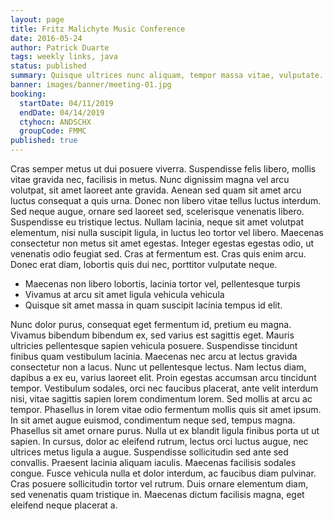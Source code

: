 ```yaml
---
layout: page
title: Fritz Malichyte Music Conference
date: 2016-05-24
author: Patrick Duarte
tags: weekly links, java
status: published
summary: Quisque ultrices nunc aliquam, tempor massa vitae, vulputate.
banner: images/banner/meeting-01.jpg
booking:
  startDate: 04/11/2019
  endDate: 04/14/2019
  ctyhocn: ANDSCHX
  groupCode: FMMC
published: true
---
```

Cras semper metus ut dui posuere viverra. Suspendisse felis libero, mollis vitae gravida nec, facilisis in metus. Nunc dignissim magna vel arcu volutpat, sit amet laoreet ante gravida. Aenean sed quam sit amet arcu luctus consequat a quis urna. Donec non libero vitae tellus luctus interdum. Sed neque augue, ornare sed laoreet sed, scelerisque venenatis libero. Suspendisse eu tristique lectus. Nullam lacinia, neque sit amet volutpat elementum, nisi nulla suscipit ligula, in luctus leo tortor vel libero. Maecenas consectetur non metus sit amet egestas. Integer egestas egestas odio, ut venenatis odio feugiat sed. Cras at fermentum est. Cras quis enim arcu. Donec erat diam, lobortis quis dui nec, porttitor vulputate neque.

* Maecenas non libero lobortis, lacinia tortor vel, pellentesque turpis
* Vivamus at arcu sit amet ligula vehicula vehicula
* Quisque sit amet massa in quam suscipit lacinia tempus id elit.

Nunc dolor purus, consequat eget fermentum id, pretium eu magna. Vivamus bibendum bibendum ex, sed varius est sagittis eget. Mauris ultricies pellentesque sapien vehicula posuere. Suspendisse tincidunt finibus quam vestibulum lacinia. Maecenas nec arcu at lectus gravida consectetur non a lacus. Nunc ut pellentesque lectus. Nam lectus diam, dapibus a ex eu, varius laoreet elit. Proin egestas accumsan arcu tincidunt tempor. Vestibulum sodales, orci nec faucibus placerat, ante velit interdum nisi, vitae sagittis sapien lorem condimentum lorem. Sed mollis at arcu ac tempor. Phasellus in lorem vitae odio fermentum mollis quis sit amet ipsum. In sit amet augue euismod, condimentum neque sed, tempus magna. Phasellus sit amet ornare purus. Nulla ut ex blandit ligula finibus porta ut ut sapien. In cursus, dolor ac eleifend rutrum, lectus orci luctus augue, nec ultrices metus ligula a augue.
Suspendisse sollicitudin sed ante sed convallis. Praesent lacinia aliquam iaculis. Maecenas facilisis sodales congue. Fusce vehicula nulla et dolor interdum, ac faucibus diam pulvinar. Cras posuere sollicitudin tortor vel rutrum. Duis ornare elementum diam, sed venenatis quam tristique in. Maecenas dictum facilisis magna, eget eleifend neque placerat a.
